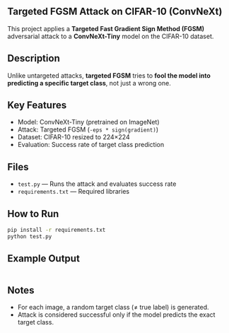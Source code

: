 ## Targeted FGSM Attack on CIFAR-10 (ConvNeXt)

This project applies a **Targeted Fast Gradient Sign Method (FGSM)** adversarial attack to a **ConvNeXt-Tiny** model on the CIFAR-10 dataset.

## Description

Unlike untargeted attacks, **targeted FGSM** tries to **fool the model into predicting a specific target class**, not just a wrong one.

## Key Features

- Model: ConvNeXt-Tiny (pretrained on ImageNet)
- Attack: Targeted FGSM (`-eps * sign(gradient)`)
- Dataset: CIFAR-10 resized to 224×224
- Evaluation: Success rate of target class prediction

## Files

- `test.py` — Runs the attack and evaluates success rate
- `requirements.txt` — Required libraries

## How to Run

```bash
pip install -r requirements.txt
python test.py
```

## Example Output
```bash

```
## Notes
- For each image, a random target class (≠ true label) is generated.
- Attack is considered successful only if the model predicts the exact target class.
